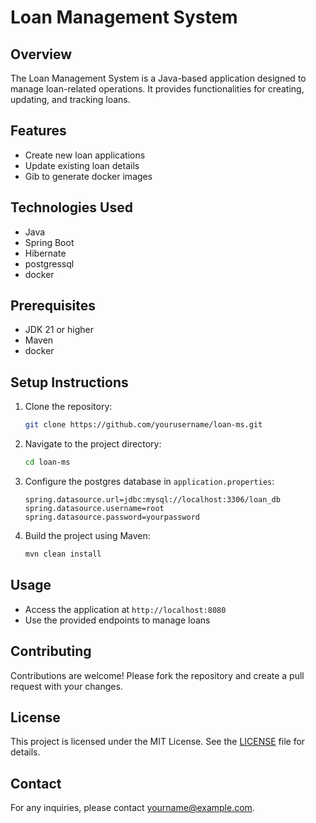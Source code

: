 # Loan Management System

## Overview
The Loan Management System is a Java-based application designed to manage loan-related operations. It provides functionalities for creating, updating, and tracking loans.

## Features
- Create new loan applications
- Update existing loan details
- Gib to generate docker images

## Technologies Used
- Java
- Spring Boot
- Hibernate
- postgressql
- docker 

## Prerequisites
- JDK 21 or higher
- Maven
- docker

## Setup Instructions
1. Clone the repository:
    ```bash
    git clone https://github.com/yourusername/loan-ms.git
    ```
2. Navigate to the project directory:
    ```bash
    cd loan-ms
    ```
3. Configure the postgres database in `application.properties`:
    ```properties
    spring.datasource.url=jdbc:mysql://localhost:3306/loan_db
    spring.datasource.username=root
    spring.datasource.password=yourpassword
    ```
4. Build the project using Maven:
    ```bash
    mvn clean install
    ```

## Usage
- Access the application at `http://localhost:8080`
- Use the provided endpoints to manage loans

## Contributing
Contributions are welcome! Please fork the repository and create a pull request with your changes.

## License
This project is licensed under the MIT License. See the [LICENSE](LICENSE) file for details.

## Contact
For any inquiries, please contact [yourname@example.com](mailto:yourname@example.com).